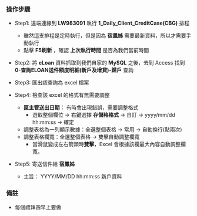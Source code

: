 ### 操作步驟
- Step1: 遠端連線到 **LW983091** 執行 **1_Daily_Client_CreditCase(CBG)** 排程
    - 雖然這支排程是定時執行，但是因為 **宿鳳姊** 需要最新資料，所以才需要手動執行
    - 點擊 **F5刷新** ，確認 **上次執行時間** 是否為我們當前時間

- Step2: 將 **eLoan** 資料抓取到我們自家的 **MySQL** 之後，去到 Access 找到 **0-查詢ELOAN送件額度明細(新戶及增貸)-歸戶** 查詢

- Step3: 匯出該查詢為 excel 檔案

- Step4: 檢查該 excel 的格式有無需要調整
    - **區主管送出日期：** 有時會出現錯誤，需要調整格式
        - 選取整個欄位 -> 右鍵選擇 **存儲格格式** -> 自訂 -> yyyy/mm/dd hh:mm:ss -> 確定
    - 調整表格為一列顯示數據：全選整個表格 -> 常用 -> 自動換行(點兩次)
    - 調整表格欄寬：全選整個表格 -> 雙擊自動調整欄寬
        - 當滑鼠變成左右箭頭時**雙擊**，Excel 會根據該欄最大內容自動調整欄寬。

- Step5: 寄送信件給 **宿鳳姊**
    - 主旨： YYYY/MM/DD hh:mm:ss 新戶資料

### 備註
- 每個禮拜四早上要做